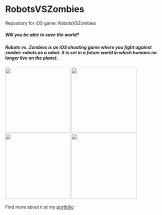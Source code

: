 # RobotsVSZombies
Repository for iOS game: RobotsVSZombies

##### Will you be able to save the world?

##### Robots vs. Zombies is an iOS shooting game where you fight against zombie-robots as a robot. It is set in a future world in which humans no longer live on the planet.

<img src="http://zhangtong.weebly.com/uploads/1/0/5/7/105780875/firstscreen_orig.png" width="208">
<img src="http://zhangtong.weebly.com/uploads/1/0/5/7/105780875/gamescreen_orig.png" width="208">
<img src="http://zhangtong.weebly.com/uploads/1/0/5/7/105780875/winscreen_orig.png" width="208">
<img src="http://zhangtong.weebly.com/uploads/1/0/5/7/105780875/losescreen_orig.png" width="208">

Find more about it at my [portfolio]

[portfolio]: http://zhangtong.weebly.com/robots-vs-zombies.html
